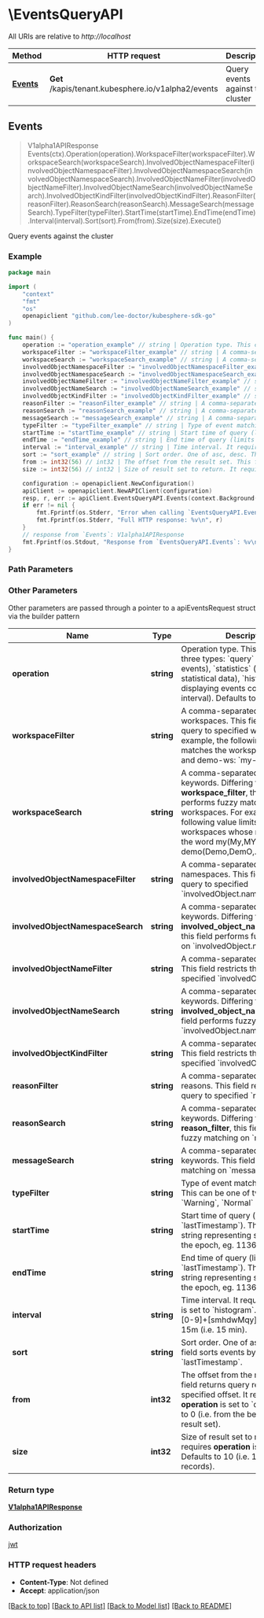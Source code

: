 # \EventsQueryAPI

All URIs are relative to *http://localhost*

Method | HTTP request | Description
------------- | ------------- | -------------
[**Events**](EventsQueryAPI.md#Events) | **Get** /kapis/tenant.kubesphere.io/v1alpha2/events | Query events against the cluster



## Events

> V1alpha1APIResponse Events(ctx).Operation(operation).WorkspaceFilter(workspaceFilter).WorkspaceSearch(workspaceSearch).InvolvedObjectNamespaceFilter(involvedObjectNamespaceFilter).InvolvedObjectNamespaceSearch(involvedObjectNamespaceSearch).InvolvedObjectNameFilter(involvedObjectNameFilter).InvolvedObjectNameSearch(involvedObjectNameSearch).InvolvedObjectKindFilter(involvedObjectKindFilter).ReasonFilter(reasonFilter).ReasonSearch(reasonSearch).MessageSearch(messageSearch).TypeFilter(typeFilter).StartTime(startTime).EndTime(endTime).Interval(interval).Sort(sort).From(from).Size(size).Execute()

Query events against the cluster

### Example

```go
package main

import (
	"context"
	"fmt"
	"os"
	openapiclient "github.com/lee-doctor/kubesphere-sdk-go"
)

func main() {
	operation := "operation_example" // string | Operation type. This can be one of three types: `query` (for querying events), `statistics` (for retrieving statistical data), `histogram` (for displaying events count by time interval). Defaults to query. (optional) (default to "query")
	workspaceFilter := "workspaceFilter_example" // string | A comma-separated list of workspaces. This field restricts the query to specified workspaces. For example, the following filter matches the workspace my-ws and demo-ws: `my-ws,demo-ws`. (optional)
	workspaceSearch := "workspaceSearch_example" // string | A comma-separated list of keywords. Differing from **workspace_filter**, this field performs fuzzy matching on workspaces. For example, the following value limits the query to workspaces whose name contains the word my(My,MY,...) *OR* demo(Demo,DemO,...): `my,demo`. (optional)
	involvedObjectNamespaceFilter := "involvedObjectNamespaceFilter_example" // string | A comma-separated list of namespaces. This field restricts the query to specified `involvedObject.namespace`. (optional)
	involvedObjectNamespaceSearch := "involvedObjectNamespaceSearch_example" // string | A comma-separated list of keywords. Differing from **involved_object_namespace_filter**, this field performs fuzzy matching on `involvedObject.namespace` (optional)
	involvedObjectNameFilter := "involvedObjectNameFilter_example" // string | A comma-separated list of names. This field restricts the query to specified `involvedObject.name`. (optional)
	involvedObjectNameSearch := "involvedObjectNameSearch_example" // string | A comma-separated list of keywords. Differing from **involved_object_name_filter**, this field performs fuzzy matching on `involvedObject.name`. (optional)
	involvedObjectKindFilter := "involvedObjectKindFilter_example" // string | A comma-separated list of kinds. This field restricts the query to specified `involvedObject.kind`. (optional)
	reasonFilter := "reasonFilter_example" // string | A comma-separated list of reasons. This field restricts the query to specified `reason`. (optional)
	reasonSearch := "reasonSearch_example" // string | A comma-separated list of keywords. Differing from **reason_filter**, this field performs fuzzy matching on `reason`. (optional)
	messageSearch := "messageSearch_example" // string | A comma-separated list of keywords. This field performs fuzzy matching on `message`. (optional)
	typeFilter := "typeFilter_example" // string | Type of event matching on `type`. This can be one of two types: `Warning`, `Normal` (optional)
	startTime := "startTime_example" // string | Start time of query (limits `lastTimestamp`). The format is a string representing seconds since the epoch, eg. 1136214245. (optional)
	endTime := "endTime_example" // string | End time of query (limits `lastTimestamp`). The format is a string representing seconds since the epoch, eg. 1136214245. (optional)
	interval := "interval_example" // string | Time interval. It requires **operation** is set to `histogram`. The format is [0-9]+[smhdwMqy]. Defaults to 15m (i.e. 15 min). (optional) (default to "15m")
	sort := "sort_example" // string | Sort order. One of asc, desc. This field sorts events by `lastTimestamp`. (optional) (default to "desc")
	from := int32(56) // int32 | The offset from the result set. This field returns query results from the specified offset. It requires **operation** is set to `query`. Defaults to 0 (i.e. from the beginning of the result set). (optional) (default to 0)
	size := int32(56) // int32 | Size of result set to return. It requires **operation** is set to `query`. Defaults to 10 (i.e. 10 event records). (optional) (default to 10)

	configuration := openapiclient.NewConfiguration()
	apiClient := openapiclient.NewAPIClient(configuration)
	resp, r, err := apiClient.EventsQueryAPI.Events(context.Background()).Operation(operation).WorkspaceFilter(workspaceFilter).WorkspaceSearch(workspaceSearch).InvolvedObjectNamespaceFilter(involvedObjectNamespaceFilter).InvolvedObjectNamespaceSearch(involvedObjectNamespaceSearch).InvolvedObjectNameFilter(involvedObjectNameFilter).InvolvedObjectNameSearch(involvedObjectNameSearch).InvolvedObjectKindFilter(involvedObjectKindFilter).ReasonFilter(reasonFilter).ReasonSearch(reasonSearch).MessageSearch(messageSearch).TypeFilter(typeFilter).StartTime(startTime).EndTime(endTime).Interval(interval).Sort(sort).From(from).Size(size).Execute()
	if err != nil {
		fmt.Fprintf(os.Stderr, "Error when calling `EventsQueryAPI.Events``: %v\n", err)
		fmt.Fprintf(os.Stderr, "Full HTTP response: %v\n", r)
	}
	// response from `Events`: V1alpha1APIResponse
	fmt.Fprintf(os.Stdout, "Response from `EventsQueryAPI.Events`: %v\n", resp)
}
```

### Path Parameters



### Other Parameters

Other parameters are passed through a pointer to a apiEventsRequest struct via the builder pattern


Name | Type | Description  | Notes
------------- | ------------- | ------------- | -------------
 **operation** | **string** | Operation type. This can be one of three types: &#x60;query&#x60; (for querying events), &#x60;statistics&#x60; (for retrieving statistical data), &#x60;histogram&#x60; (for displaying events count by time interval). Defaults to query. | [default to &quot;query&quot;]
 **workspaceFilter** | **string** | A comma-separated list of workspaces. This field restricts the query to specified workspaces. For example, the following filter matches the workspace my-ws and demo-ws: &#x60;my-ws,demo-ws&#x60;. | 
 **workspaceSearch** | **string** | A comma-separated list of keywords. Differing from **workspace_filter**, this field performs fuzzy matching on workspaces. For example, the following value limits the query to workspaces whose name contains the word my(My,MY,...) *OR* demo(Demo,DemO,...): &#x60;my,demo&#x60;. | 
 **involvedObjectNamespaceFilter** | **string** | A comma-separated list of namespaces. This field restricts the query to specified &#x60;involvedObject.namespace&#x60;. | 
 **involvedObjectNamespaceSearch** | **string** | A comma-separated list of keywords. Differing from **involved_object_namespace_filter**, this field performs fuzzy matching on &#x60;involvedObject.namespace&#x60; | 
 **involvedObjectNameFilter** | **string** | A comma-separated list of names. This field restricts the query to specified &#x60;involvedObject.name&#x60;. | 
 **involvedObjectNameSearch** | **string** | A comma-separated list of keywords. Differing from **involved_object_name_filter**, this field performs fuzzy matching on &#x60;involvedObject.name&#x60;. | 
 **involvedObjectKindFilter** | **string** | A comma-separated list of kinds. This field restricts the query to specified &#x60;involvedObject.kind&#x60;. | 
 **reasonFilter** | **string** | A comma-separated list of reasons. This field restricts the query to specified &#x60;reason&#x60;. | 
 **reasonSearch** | **string** | A comma-separated list of keywords. Differing from **reason_filter**, this field performs fuzzy matching on &#x60;reason&#x60;. | 
 **messageSearch** | **string** | A comma-separated list of keywords. This field performs fuzzy matching on &#x60;message&#x60;. | 
 **typeFilter** | **string** | Type of event matching on &#x60;type&#x60;. This can be one of two types: &#x60;Warning&#x60;, &#x60;Normal&#x60; | 
 **startTime** | **string** | Start time of query (limits &#x60;lastTimestamp&#x60;). The format is a string representing seconds since the epoch, eg. 1136214245. | 
 **endTime** | **string** | End time of query (limits &#x60;lastTimestamp&#x60;). The format is a string representing seconds since the epoch, eg. 1136214245. | 
 **interval** | **string** | Time interval. It requires **operation** is set to &#x60;histogram&#x60;. The format is [0-9]+[smhdwMqy]. Defaults to 15m (i.e. 15 min). | [default to &quot;15m&quot;]
 **sort** | **string** | Sort order. One of asc, desc. This field sorts events by &#x60;lastTimestamp&#x60;. | [default to &quot;desc&quot;]
 **from** | **int32** | The offset from the result set. This field returns query results from the specified offset. It requires **operation** is set to &#x60;query&#x60;. Defaults to 0 (i.e. from the beginning of the result set). | [default to 0]
 **size** | **int32** | Size of result set to return. It requires **operation** is set to &#x60;query&#x60;. Defaults to 10 (i.e. 10 event records). | [default to 10]

### Return type

[**V1alpha1APIResponse**](V1alpha1APIResponse.md)

### Authorization

[jwt](../README.md#jwt)

### HTTP request headers

- **Content-Type**: Not defined
- **Accept**: application/json

[[Back to top]](#) [[Back to API list]](../README.md#documentation-for-api-endpoints)
[[Back to Model list]](../README.md#documentation-for-models)
[[Back to README]](../README.md)

